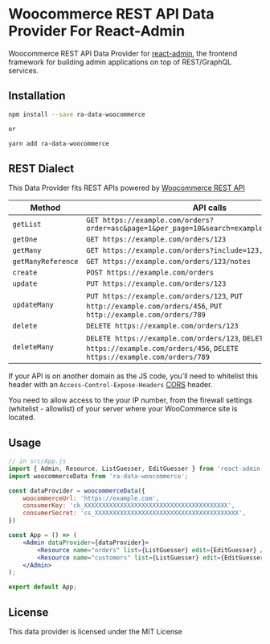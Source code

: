 # Woocommerce REST API Data Provider For React-Admin

Woocommerce REST API Data Provider for [react-admin](https://github.com/marmelab/react-admin), the frontend framework for building admin applications on top of REST/GraphQL services.

## Installation

```sh
npm install --save ra-data-woocommerce

or

yarn add ra-data-woocommerce
```

## REST Dialect

This Data Provider fits REST APIs powered by [Woocommerce REST API](https://woocommerce.github.io/woocommerce-rest-api-docs)

| Method             | API calls                                                                                                                    |
| ------------------ | -----------------------------------------------------------------------------------------------------------------------------|
| `getList`          | `GET https://example.com/orders?order=asc&page=1&per_page=10&search=example&status=completed`                                |
| `getOne`           | `GET https://example.com/orders/123`                                                                                         |
| `getMany`          | `GET https://example.com/orders?include=123,456,789`                                                                         |
| `getManyReference` | `GET https://example.com/orders/123/notes`                                                                                   |
| `create`           | `POST https://example.com/orders`                                                                                            |
| `update`           | `PUT https://example.com/orders/123`                                                                                         |
| `updateMany`       | `PUT https://example.com/orders/123`, `PUT http://example.com/orders/456`, `PUT http://example.com/orders/789`               |
| `delete`           | `DELETE https://example.com/orders/123`                                                                                      |
| `deleteMany`       | `DELETE https://example.com/orders/123`, `DELETE https://example.com/orders/456`, `DELETE https://example.com/orders/789`    |


If your API is on another domain as the JS code, you'll need to whitelist this header with an `Access-Control-Expose-Headers` [CORS](https://developer.mozilla.org/en-US/docs/Web/HTTP/Access_control_CORS) header.

You need to allow access to the your IP number, from the firewall settings (whitelist - allowlist) of your server where your WooCommerce site is located.


## Usage

```jsx
// in src/App.js
import { Admin, Resource, ListGuesser, EditGuesser } from 'react-admin';
import woocommerceData from 'ra-data-woocommerce';

const dataProvider = woocommerceData({
    woocommerceUrl: 'https://example.com',
    consumerKey: 'ck_XXXXXXXXXXXXXXXXXXXXXXXXXXXXXXXXXXXXXXXX',
    consumerSecret: 'cs_XXXXXXXXXXXXXXXXXXXXXXXXXXXXXXXXXXXXXXXX',
})

const App = () => (
    <Admin dataProvider={dataProvider}>
        <Resource name="orders" list={ListGuesser} edit={EditGuesser} />
        <Resource name="customers" list={ListGuesser} edit={EditGuesser} />
    </Admin>
);

export default App;
```

## License

This data provider is licensed under the MIT License
